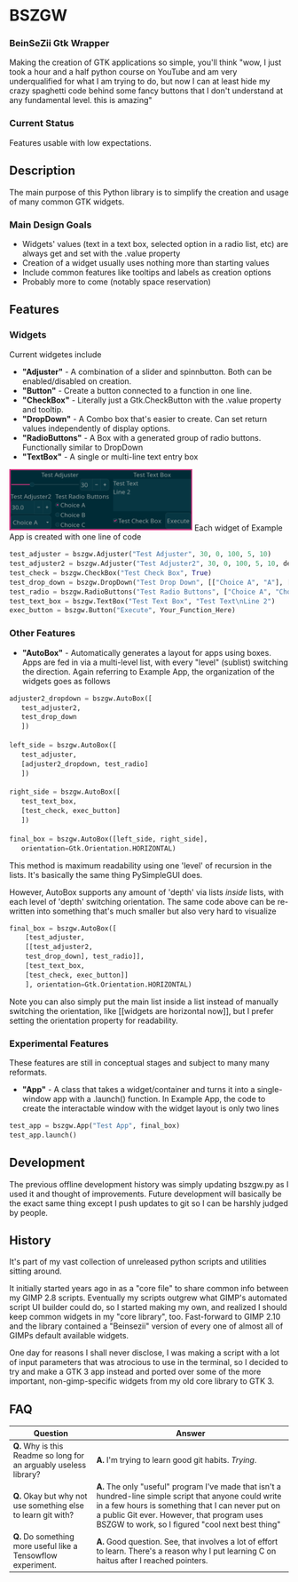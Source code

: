 # BSZGW
### BeinSeZii Gtk Wrapper
Making the creation of GTK applications so simple, you'll think "wow, I just took a hour and a half python course on YouTube and am very underqualified for what I am trying to do, but now I can at least hide my crazy spaghetti code behind some fancy buttons that I don't understand at any fundamental level. this is amazing"

### Current Status
Features usable with low expectations.

## Description
The main purpose of this Python library is to simplify the creation and usage of many common GTK widgets.

### Main Design Goals
 * Widgets' values (text in a text box, selected option in a radio list, etc) are always get and set with the .value property
 * Creation of a widget usually uses nothing more than starting values
 * Include common features like tooltips and labels as creation options
 * Probably more to come (notably space reservation)

## Features
### Widgets
Current widgetes include
 * **"Adjuster"** - A combination of a slider and spinnbutton. Both can be enabled/disabled on creation.
 * **"Button"** - Create a button connected to a function in one line.
 * **"CheckBox"** - Literally just a Gtk.CheckButton with the .value property and tooltip.
 * **"DropDown"** - A Combo box that's easier to create. Can set return values independently of display options.
 * **"RadioButtons"** - A Box with a generated group of radio buttons. Functionally similar to DropDown
 * **"TextBox"** - A single or multi-line text entry box

<img src="https://github.com/Beinsezii/BSZGW/blob/master/Example%20Apps/example_app_1.png" width="330">
Each widget of Example App is created with one line of code

```python
test_adjuster = bszgw.Adjuster("Test Adjuster", 30, 0, 100, 5, 10)
test_adjuster2 = bszgw.Adjuster("Test Adjuster2", 30, 0, 100, 5, 10, decimals=1, slider=False)
test_check = bszgw.CheckBox("Test Check Box", True)
test_drop_down = bszgw.DropDown("Test Drop Down", [["Choice A", "A"], ["Choice B", "B"], ["Choice C", "C"]], "A", enums=True)
test_radio = bszgw.RadioButtons("Test Radio Buttons", ["Choice A", "Choice B", "Choice C"], 0)
test_text_box = bszgw.TextBox("Test Text Box", "Test Text\nLine 2")
exec_button = bszgw.Button("Execute", Your_Function_Here)
```

### Other Features
 * **"AutoBox"** - Automatically generates a layout for apps using boxes. Apps are fed in via a multi-level list, with every "level" (sublist) switching the direction.
 Again referring to Example App, the organization of the widgets goes as follows
 
 ```python
adjuster2_dropdown = bszgw.AutoBox([
    test_adjuster2,
    test_drop_down
    ])

left_side = bszgw.AutoBox([
    test_adjuster,
    [adjuster2_dropdown, test_radio]
    ])

right_side = bszgw.AutoBox([
    test_text_box,
    [test_check, exec_button]
    ])

final_box = bszgw.AutoBox([left_side, right_side],
    orientation=Gtk.Orientation.HORIZONTAL)
 ```
This method is maximum readability using one 'level' of recursion in the lists. It's basically the same thing PySimpleGUI does.

However, AutoBox supports any amount of 'depth' via lists *inside* lists, with each level of 'depth' switching orientation. The same code above can be re-written into something that's much smaller but also very hard to visualize
```python
final_box = bszgw.AutoBox([
    [test_adjuster,
    [[test_adjuster2,
    test_drop_down], test_radio]],
    [test_text_box,
    [test_check, exec_button]]
    ], orientation=Gtk.Orientation.HORIZONTAL)
```
Note you can also simply put the main list inside a list instead of manually switching the orientation, like [[widgets are horizontal now]], but I prefer setting the orientation property for readability.
### Experimental Features
These features are still in conceptual stages and subject to many many reformats.
* **"App"** - A class that takes a widget/container and turns it into a single-window app with a .launch() function.
In Example App, the code to create the interactable window with the widget layout is only two lines
```python
test_app = bszgw.App("Test App", final_box)
test_app.launch()
```

## Development
The previous offline development history was simply updating bszgw.py as I used it and thought of improvements. Future development will basically be the exact same thing except I push updates to git so I can be harshly judged by people.

## History
It's part of my vast collection of unreleased python scripts and utilities sitting around.

It initially started years ago in as a "core file" to share common info between my GIMP 2.8 scripts. Eventually my scripts outgrew what GIMP's automated script UI builder could do, so I started making my own, and realized I should keep common widgets in my "core library", too. Fast-forward to GIMP 2.10 and the library contained a "Beinsezii" version of every one of almost all of GIMPs default available widgets.

One day for reasons I shall never disclose, I was making a script with a lot of input parameters that was atrocious to use in the terminal, so I decided to try and make a GTK 3 app instead and ported over some of the more important, non-gimp-specific widgets from my old core library to GTK 3.

## FAQ
Question|Answer
--------|------
**Q.** Why is this Readme so long for an arguably useless library?|**A.** I'm trying to learn good git habits. *Trying*.
**Q.** Okay but why not use something else to learn git with?|**A.** The only "useful" program I've made that isn't a hundred-line simple script that anyone could write in a few hours is something that I can never put on a public Git ever. However, that program uses BSZGW to work, so I figured "cool next best thing"
**Q.** Do something more useful like a Tensowflow experiment.|**A.** Good question. See, that involves a lot of effort to learn. There's a reason why I put learning C on haitus after I reached pointers.
